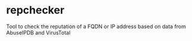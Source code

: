 # repchecker
Tool to check the reputation of a FQDN or IP address based on data from AbuseIPDB and VirusTotal

